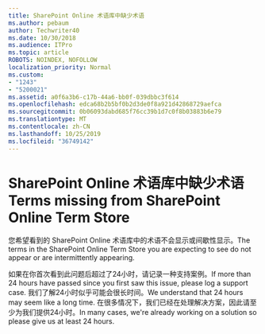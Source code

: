 ```yaml
---
title: SharePoint Online 术语库中缺少术语
ms.author: pebaum
author: Techwriter40
ms.date: 10/30/2018
ms.audience: ITPro
ms.topic: article
ROBOTS: NOINDEX, NOFOLLOW
localization_priority: Normal
ms.custom:
- "1243"
- "5200021"
ms.assetid: a0f6a3b6-c17b-44a6-bb0f-039dbbc3f614
ms.openlocfilehash: edca68b2b5bf0b2d3de0f8a921d42868729aefca
ms.sourcegitcommit: 0b06093dabd685f76cc39b1d7c0f8b03883b6e79
ms.translationtype: MT
ms.contentlocale: zh-CN
ms.lasthandoff: 10/25/2019
ms.locfileid: "36749142"
---
```

# <a name="terms-missing-from-sharepoint-online-term-store"></a><span data-ttu-id="b5b73-102">SharePoint Online 术语库中缺少术语</span><span class="sxs-lookup"><span data-stu-id="b5b73-102">Terms missing from SharePoint Online Term Store</span></span>

<span data-ttu-id="b5b73-103">您希望看到的 SharePoint Online 术语库中的术语不会显示或间歇性显示。</span><span class="sxs-lookup"><span data-stu-id="b5b73-103">The terms in the SharePoint Online Term Store you are expecting to see do not appear or are intermittently appearing.</span></span>
  
<span data-ttu-id="b5b73-104">如果在你首次看到此问题后超过了24小时，请记录一种支持案例。</span><span class="sxs-lookup"><span data-stu-id="b5b73-104">If more than 24 hours have passed since you first saw this issue, please log a support case.</span></span> <span data-ttu-id="b5b73-105">我们了解24小时似乎可能会很长时间。</span><span class="sxs-lookup"><span data-stu-id="b5b73-105">We understand that 24 hours may seem like a long time.</span></span> <span data-ttu-id="b5b73-106">在很多情况下，我们已经在处理解决方案，因此请至少为我们提供24小时。</span><span class="sxs-lookup"><span data-stu-id="b5b73-106">In many cases, we're already working on a solution so please give us at least 24 hours.</span></span>
  
